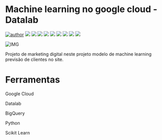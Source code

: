 # Machine learning no google cloud - Datalab

[![author](https://img.shields.io/badge/author-RafaelGallo-red.svg)](https://github.com/RafaelGallo?tab=repositories) 
[![](https://img.shields.io/badge/python-3.7+-blue.svg)](https://www.python.org/downloads/release/python-374/) 
[![](https://img.shields.io/badge/Pandas-blue.svg)](https://pandas.pydata.org/) 
[![](https://img.shields.io/badge/Matplotlib-blue.svg)](https://matplotlib.org/)
[![](https://img.shields.io/badge/Seaborn-green.svg)](https://seaborn.pydata.org/)
[![](https://img.shields.io/badge/Matplotlib-orange.svg)](https://scikit-learn.org/stable/) 
[![](https://img.shields.io/badge/Scikit_Learn-green.svg)](https://scikit-learn.org/stable/)
[![](https://img.shields.io/badge/Numpy-White.svg)](https://numpy.org/)
[![](https://img.shields.io/badge/GCP-write.svg)](https://cloud.google.com/) 
[![](https://img.shields.io/badge/Datalab-blue.svg)](https://cloud.google.com/datalab/docs)

![IMG](https://github.com/RafaelGallo/Google-Cloud---Datalab-machine-learning-/blob/main/im/001.gif)

Projeto de marketing digital neste projeto modelo de machine learning previsão de clientes no site.

# Ferramentas
Google Cloud

Datalab

BigQuery

Python

Scikit Learn
